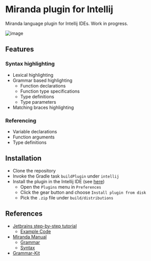 # Miranda plugin for Intellij

Miranda language plugin for Intellij IDEs. Work in progress.

![image](https://user-images.githubusercontent.com/16577014/150119009-2f6042c9-82fc-4f21-b5bd-0d3fbf5401ed.png)

## Features

### Syntax highlighting

* Lexical highlighting
* Grammar based highlighting
  * Function declarations
  * Function type specifications
  * Type definitions
  * Type parameters
* Matching braces highlighting

### Referencing

* Variable declarations
* Function arguments
* Type definitions

## Installation

* Clone the repository
* Invoke the Gradle task `buildPlugin` under `intellij`
* Install the plugin in the Intellij IDE (see [here](jetbrains.com/help/idea/managing-plugins.html))
  * Open the `Plugins` menu in `Preferences`
  * Click the gear button and choose `Install plugin from disk`
  * Pick the `.zip` file under `build/distributions`

## References

- [Jetbrains step-by-step tutorial](https://plugins.jetbrains.com/docs/intellij/custom-language-support-tutorial.html)
  - [Example Code](https://github.com/JetBrains/intellij-sdk-code-samples/tree/main/simple_language_plugin)
- [Miranda Manual](https://www.cs.kent.ac.uk/people/staff/dat/miranda/manual/)
  - [Grammar](https://www.cs.kent.ac.uk/people/staff/dat/miranda/manual/24.html)
  - [Syntax](https://www.cs.kent.ac.uk/people/staff/dat/miranda/manual/26.html)
- [Grammar-Kit](https://github.com/JetBrains/Grammar-Kit)

